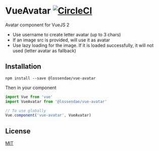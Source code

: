 # VueAvatar [![CircleCI](https://circleci.com/gh/lossendae/vue-avatar/tree/master.svg?style=shield&circle-token=0a0d164e1fb6b205fefd64ed825704f57a63e9e9)](https://circleci.com/gh/lossendae/vue-avatar/tree/master)

Avatar component for VueJS 2 

- Use username to create letter avatar (up to 3 chars)
- If an image src is provided, will use it as avatar
- Use lazy loading for the image. If it is loaded successfully, it will not used (letter avatar as fallback) 

## Installation

```
npm install --save @lossendae/vue-avatar
```

Then in your component

```js 
import Vue from 'vue'
import VueAvatar from '@lossendae/vue-avatar'

// To use globally
Vue.component('vue-avatar', VueAvatar)
```

## License

[MIT](https://github.com/lossendae/vue-avatar/blob/master/LICENSE)
